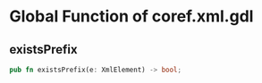 # Global Function of coref.xml.gdl

## existsPrefix

```rust
pub fn existsPrefix(e: XmlElement) -> bool;
```

